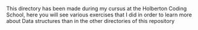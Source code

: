 This directory has been made during my cursus at the Holberton Coding School, here you will see various exercises that I did in order to learn more about Data structures than in the other directories of this repository

